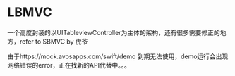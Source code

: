 # LBMVC
一个高度封装的以UITableviewController为主体的架构，还有很多需要修正的地方，refer to SBMVC by 虎爷

由于https://mock.avosapps.com/swift/demo 到期无法使用，demo运行会出现网络错误的error，正在找新的API代替中。。。
